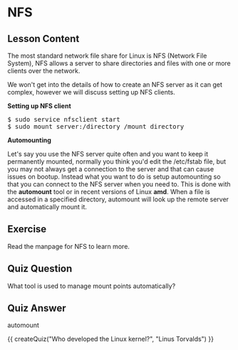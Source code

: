 # NFS

## Lesson Content

The most standard network file share for Linux is NFS (Network File System), NFS allows a server to share directories and files with one or more clients over the network. 

We won't get into the details of how to create an NFS server as it can get complex, however we will discuss setting up NFS clients.

<b>Setting up NFS client</b>

<pre>$ sudo service nfsclient start
$ sudo mount server:/directory /mount_directory</pre>

<b>Automounting</b>

Let's say you use the NFS server quite often and you want to keep it permanently mounted, normally you think you'd edit the /etc/fstab file, but you may not always get a connection to the server and that can cause issues on bootup. Instead what you want to do is setup automounting so that you can connect to the NFS server when you need to. This is done with the <b>automount</b> tool or in recent versions of Linux <b>amd</b>. When a file is accessed in a specified directory, automount will look up the remote server and automatically mount it. 

## Exercise

Read the manpage for NFS to learn more.

## Quiz Question

What tool is used to manage mount points automatically?

## Quiz Answer

automount
<script src="../quiz.js"></script>

<div id="quiz">
  {{ createQuiz("Who developed the Linux kernel?", "Linus Torvalds") }}
</div>
